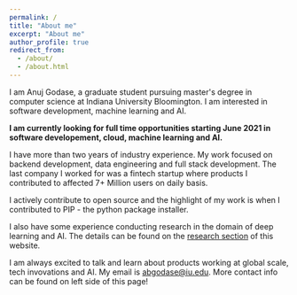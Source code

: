 ```yaml
---
permalink: /
title: "About me"
excerpt: "About me"
author_profile: true
redirect_from:
  - /about/
  - /about.html
---
```




I am Anuj Godase, a graduate student pursuing master's degree in computer science at Indiana University Bloomington. I am interested in software development, machine learning and AI.

**I am currently looking for full time opportunities starting June 2021 in software developement, cloud, machine learning and AI.**

I have more than two years of industry experience. My work focused on backend development, data engineering and full stack development. The last company I worked for was a fintech startup where products I contributed to affected 7+ Million users on daily basis.

I actively contribute to open source and the highlight of my work is when I contributed to PIP - the python package installer.

I also have some experience conducting research in the domain of deep learning and AI. The details can be found on the [research section](/research/) of this website. 

I am always excited to talk and learn about products working at global scale, tech invovations and AI. My email is [abgodase@iu.edu](mailto:abgodase@iu.edu). More contact info can be found on left side of this page!